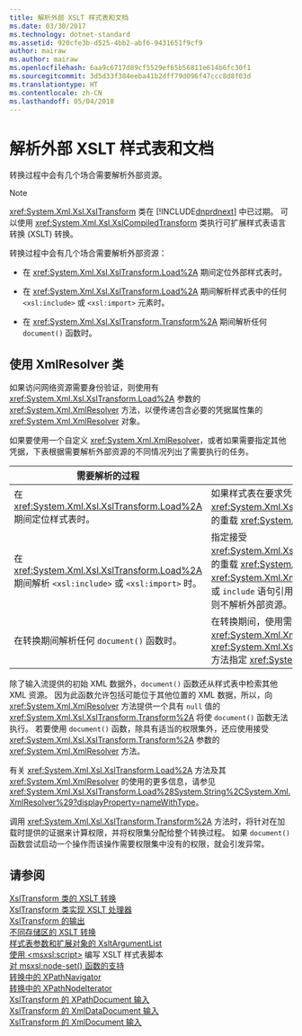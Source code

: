 ```yaml
---
title: 解析外部 XSLT 样式表和文档
ms.date: 03/30/2017
ms.technology: dotnet-standard
ms.assetid: 920cfe3b-d525-4bb2-abf6-9431651f9cf9
author: mairaw
ms.author: mairaw
ms.openlocfilehash: 6aa9c6717d89cf5529ef65b56811e614b6fc30f1
ms.sourcegitcommit: 3d5d33f384eeba41b2dff79d096f47ccc8d8f03d
ms.translationtype: HT
ms.contentlocale: zh-CN
ms.lasthandoff: 05/04/2018
---
```

# <a name="resolving-external-xslt-style-sheets-and-documents"></a>解析外部 XSLT 样式表和文档
转换过程中会有几个场合需要解析外部资源。  
  
> [!NOTE]
>  <xref:System.Xml.Xsl.XslTransform> 类在 [!INCLUDE[dnprdnext](../../../../includes/dnprdnext-md.md)] 中已过期。 可以使用 <xref:System.Xml.Xsl.XslCompiledTransform> 类执行可扩展样式表语言转换 (XSLT) 转换。  
  
 转换过程中会有几个场合需要解析外部资源：  
  
-   在 <xref:System.Xml.Xsl.XslTransform.Load%2A> 期间定位外部样式表时。  
  
-   在 <xref:System.Xml.Xsl.XslTransform.Load%2A> 期间解析样式表中的任何 `<xsl:include>` 或 `<xsl:import>` 元素时。  
  
-   在 <xref:System.Xml.Xsl.XslTransform.Transform%2A> 期间解析任何 `document()` 函数时。  
  
## <a name="using-the-xmlresolver-class"></a>使用 XmlResolver 类  
 如果访问网络资源需要身份验证，则使用有 <xref:System.Xml.Xsl.XslTransform.Load%2A> 参数的 <xref:System.Xml.XmlResolver> 方法，以便传递包含必要的凭据属性集的 <xref:System.Xml.XmlResolver> 对象。  
  
 如果要使用一个自定义 <xref:System.Xml.XmlResolver>，或者如果需要指定其他凭据，下表根据需要解析外部资源的不同情况列出了需要执行的任务。  
  
|需要解析的过程|所需任务|  
|--------------------------------------|-------------------|  
|在 <xref:System.Xml.Xsl.XslTransform.Load%2A> 期间定位样式表时。|如果样式表在要求凭据的资源上，则指定接受 <xref:System.Xml.Xsl.XslTransform.Load%2A> 参数的重载 <xref:System.Xml.XmlResolver> 方法。|  
|在 <xref:System.Xml.Xsl.XslTransform.Load%2A> 期间解析 `<xsl:include>` 或 `<xsl:import>` 时。|指定接受 <xref:System.Xml.Xsl.XslTransform.Load%2A> 参数的重载 <xref:System.Xml.XmlResolver> 方法。 <xref:System.Xml.XmlResolver> 用来加载由 `import` 或 `include` 语句引用的样式表。 如果您传入 `null`，则不解析外部资源。|  
|在转换期间解析任何 `document()` 函数时。|在转换期间，使用需要使用 <xref:System.Xml.XmlResolver> 参数的 <xref:System.Xml.Xsl.XslTransform.Transform%2A> 方法指定 <xref:System.Xml.XmlResolver>。|  
  
 除了输入流提供的初始 XML 数据外，`document()` 函数还从样式表中检索其他 XML 资源。 因为此函数允许包括可能位于其他位置的 XML 数据，所以，向 <xref:System.Xml.XmlResolver> 方法提供一个具有 `null` 值的 <xref:System.Xml.Xsl.XslTransform.Transform%2A> 将使 `document()` 函数无法执行。 若要使用 `document()` 函数，除具有适当的权限集外，还应使用接受 <xref:System.Xml.Xsl.XslTransform.Transform%2A> 参数的 <xref:System.Xml.XmlResolver> 方法。  
  
 有关 <xref:System.Xml.Xsl.XslTransform.Load%2A> 方法及其 <xref:System.Xml.XmlResolver> 的使用的更多信息，请参见 <xref:System.Xml.Xsl.XslTransform.Load%28System.String%2CSystem.Xml.XmlResolver%29?displayProperty=nameWithType>。  
  
 调用 <xref:System.Xml.Xsl.XslTransform.Transform%2A> 方法时，将针对在加载时提供的证据来计算权限，并将权限集分配给整个转换过程。 如果 `document()` 函数尝试启动一个操作而该操作需要权限集中没有的权限，就会引发异常。  
  
## <a name="see-also"></a>请参阅  
 [XslTransform 类的 XSLT 转换](../../../../docs/standard/data/xml/xslt-transformations-with-the-xsltransform-class.md)  
 [XslTransform 类实现 XSLT 处理器](../../../../docs/standard/data/xml/xsltransform-class-implements-the-xslt-processor.md)  
 [XslTransform 的输出](../../../../docs/standard/data/xml/outputs-from-an-xsltransform.md)  
 [不同存储区的 XSLT 转换](../../../../docs/standard/data/xml/xslt-transformations-over-different-stores.md)  
 [样式表参数和扩展对象的 XsltArgumentList](../../../../docs/standard/data/xml/xsltargumentlist-for-style-sheet-parameters-and-extension-objects.md)  
 [使用 \<msxsl:script>](../../../../docs/standard/data/xml/xslt-stylesheet-scripting-using-msxsl-script.md) 编写 XSLT 样式表脚本  
 [对 msxsl:node-set() 函数的支持](../../../../docs/standard/data/xml/support-for-the-msxsl-node-set-function.md)  
 [转换中的 XPathNavigator](../../../../docs/standard/data/xml/xpathnavigator-in-transformations.md)  
 [转换中的 XPathNodeIterator](../../../../docs/standard/data/xml/xpathnodeiterator-in-transformations.md)  
 [XslTransform 的 XPathDocument 输入](../../../../docs/standard/data/xml/xpathdocument-input-to-xsltransform.md)  
 [XslTransform 的 XmlDataDocument 输入](../../../../docs/standard/data/xml/xmldatadocument-input-to-xsltransform.md)  
 [XslTransform 的 XmlDocument 输入](../../../../docs/standard/data/xml/xmldocument-input-to-xsltransform.md)
